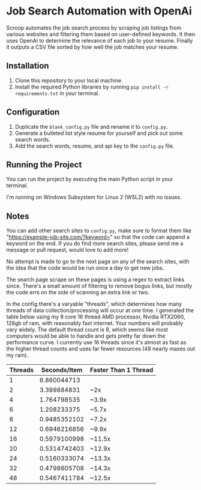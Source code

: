 # Job Search Automation with OpenAi

Scroop automates the job search process by scraping job listings from various websites and filtering them based on user-defined keywords. It then uses OpenAi to determine the relevance of each job to your resume. Finally it outputs a CSV file sorted by how well the job matches your resume. 

## Installation

1. Clone this repository to your local machine.
2. Install the required Python libraries by running `pip install -r requirements.txt` in your terminal.

## Configuration

1. Duplicate the `blank_config.py` file and rename it to `config.py`.
2. Generate a bulleted list style resume for yourself and pick out some search words.
3. Add the search words, resume, and api key to the `config.py` file.


## Running the Project

You can run the project by executing the main Python script in your terminal.

I'm running on Windows Subsystem for Linux 2 (WSL2) with no issues.

## Notes

You can add other search sites to `config.py`, make sure to format them like "https://example-job-site.com/?keyword=" so that the code can append a keyword on the end. If you do find more search sites, please send me a message or pull request, would love to add more!

No attempt is made to go to the next page on any of the search sites, with the idea that the code would be run once a day to get new jobs.

The search page scrape on these pages is using a regex to extract links since. There's a small amount of filtering to remove bogus links, but mostly the code errs on the side of scanning an extra link or two.

In the config there's a varyable "threads", which determines how many threads of data collection/processing will occur at one time. I generated the table below using my 8 core 16 thread AMD processor, Nvidia RTX2060, 128gb of ram, with reasonably fast internet. Your numbers will probably vary widely. The default thread count is 8, which seems like most computers would be able to handle and gets pretty far down the performance curve. I currently use 16 threads since it's almost as fast as the higher thread counts and uses far fewer resources (48 nearly maxes out my ram).

Threads | Seconds/Item | Faster Than 1 Thread
-------- | -------- | --------
1 | 6.860044713 | 
2 | 3.399884831 | ~2x
4 | 1.764798535 | ~3.9x
6 | 1.208233375 | ~5.7x
8 | 0.9485352102 | ~7.2x
12 | 0.6946216856 | ~9.9x
16 | 0.5979100998 | ~11.5x
20 | 0.5314742403 | ~12.9x
24 | 0.5160333074 | ~13.3x
32 | 0.4798605708 | ~14.3x
48 | 0.5467411784 | ~12.5x
